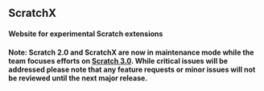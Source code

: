 ## ScratchX
#### Website for experimental Scratch extensions

#### Note: Scratch 2.0 and ScratchX are now in maintenance mode while the team focuses efforts on [Scratch 3.0](https://scratch.mit.edu/developers). While critical issues will be addressed please note that any feature requests or minor issues will not be reviewed until the next major release.

